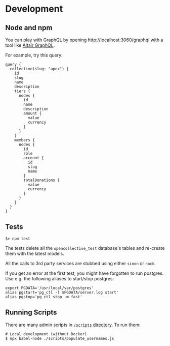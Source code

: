 # Development

## Node and npm

You can play with GraphQL by opening http://localhost:3060/graphql with a tool like [Altair GraphQL](https://altair.sirmuel.design/).

For example, try this query:

```gql
query {
  collective(slug: "apex") {
    id
    slug
    name
    description
    tiers {
      nodes {
        id
        name
        description
        amount {
          value
          currency
        }
      }
    }
    members {
      nodes {
        id
        role
        account {
          id
          slug
          name
        }
        totalDonations {
          value
          currency
        }
      }
    }
  }
}
```

## Tests

```
$> npm test
```

The tests delete all the `opencollective_test` database's tables and
re-create them with the latest models.

All the calls to 3rd party services are stubbed using either `sinon`
or `nock`.

If you get an error at the first test, you might have forgotten to run
postgres. Use e.g. the following aliases to start/stop postgres:

```
export PGDATA='/usr/local/var/postgres'
alias pgstart='pg_ctl -l $PGDATA/server.log start'
alias pgstop='pg_ctl stop -m fast'
```

## Running Scripts

There are many admin scripts in [`/scripts` directory](https://github.com/opencollective/opencollective-api/tree/main/scripts). To run them:

```
# Local development (without Docker)
$ npx babel-node ./scripts/populate_usernames.js
```
